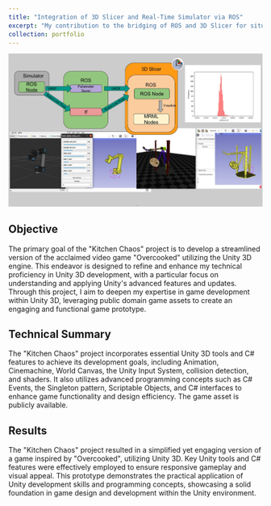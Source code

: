 ```yaml
---
title: "Integration of 3D Slicer and Real-Time Simulator via ROS"
excerpt: "My contribution to the bridging of ROS and 3D Slicer for situational aware robotic intervention. <br/><img src='/images/portflio_img_Integration of 3D Slicer and Real-Time Simulator via ROS.jpg' width=500>"
collection: portfolio
---
```


<img src='/images/portflio_img_Integration of 3D Slicer and Real-Time Simulator via ROS.jpg' width=800>

## Objective
The primary goal of the "Kitchen Chaos" project is to develop a streamlined version of the acclaimed video game "Overcooked" utilizing the Unity 3D engine. This endeavor is designed to refine and enhance my technical proficiency in Unity 3D development, with a particular focus on understanding and applying Unity's advanced features and updates. Through this project, I aim to deepen my expertise in game development within Unity 3D, leveraging public domain game assets to create an engaging and functional game prototype.

## Technical Summary
The "Kitchen Chaos" project incorporates essential Unity 3D tools and C# features to achieve its development goals, including Animation, Cinemachine, World Canvas, the Unity Input System, collision detection, and shaders. It also utilizes advanced programming concepts such as C# Events, the Singleton pattern, Scriptable Objects, and C# interfaces to enhance game functionality and design efficiency. The game asset is publicly available.

## Results
The "Kitchen Chaos" project resulted in a simplified yet engaging version of a game inspired by "Overcooked", utilizing Unity 3D. Key Unity tools and C# features were effectively employed to ensure responsive gameplay and visual appeal. This prototype demonstrates the practical application of Unity development skills and programming concepts, showcasing a solid foundation in game design and development within the Unity environment.

